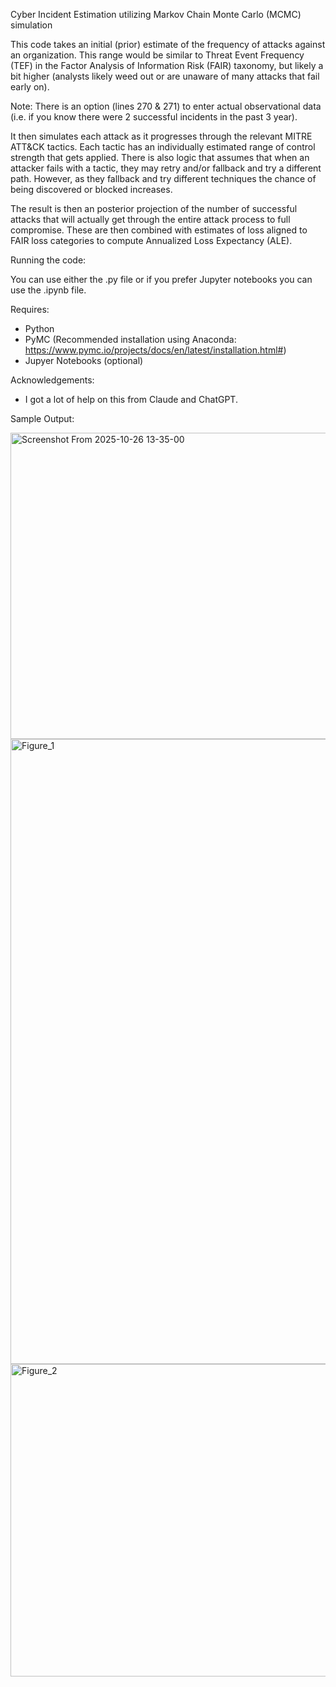 Cyber Incident Estimation utilizing Markov Chain Monte Carlo (MCMC) simulation

This code takes an initial (prior) estimate of the frequency of attacks against an organization. This range would be similar to Threat Event Frequency (TEF) in the Factor Analysis of Information Risk (FAIR) taxonomy, but likely a bit higher (analysts likely weed out or are unaware of many attacks that fail early on).

Note: There is an option (lines 270 & 271) to enter actual observational data (i.e. if you know there were 2 successful incidents in the past 3 year).

It then simulates each attack as it progresses through the relevant MITRE ATT&CK tactics. Each tactic has an individually estimated range of control strength that gets applied. There is also logic that assumes that when an attacker fails with a tactic, they may retry and/or fallback and try a different path. However, as they fallback and try different techniques the chance of being discovered or blocked increases.

The result is then an posterior projection of the number of successful attacks that will actually get through the entire attack process to full compromise. These are then combined with estimates of loss aligned to FAIR loss categories to compute Annualized Loss Expectancy (ALE).

Running the code:

You can use either the .py file or if you prefer Jupyter notebooks you can use the .ipynb file.

Requires:
- Python
- PyMC (Recommended installation using Anaconda: https://www.pymc.io/projects/docs/en/latest/installation.html#)
- Jupyer Notebooks (optional)

Acknowledgements:
- I got a lot of help on this from Claude and ChatGPT.

Sample Output:

<img width="1084" height="490" alt="Screenshot From 2025-10-26 13-35-00" src="https://github.com/user-attachments/assets/821de248-64b1-4956-aa6e-ee9abea5e3b3" />

<img width="1500" height="1000" alt="Figure_1" src="https://github.com/user-attachments/assets/cc62637e-16df-4d4f-8a45-715281681cc1" />

<img width="800" height="500" alt="Figure_2" src="https://github.com/user-attachments/assets/d70c75fe-79b2-49e6-9169-a303be566dc2" />
